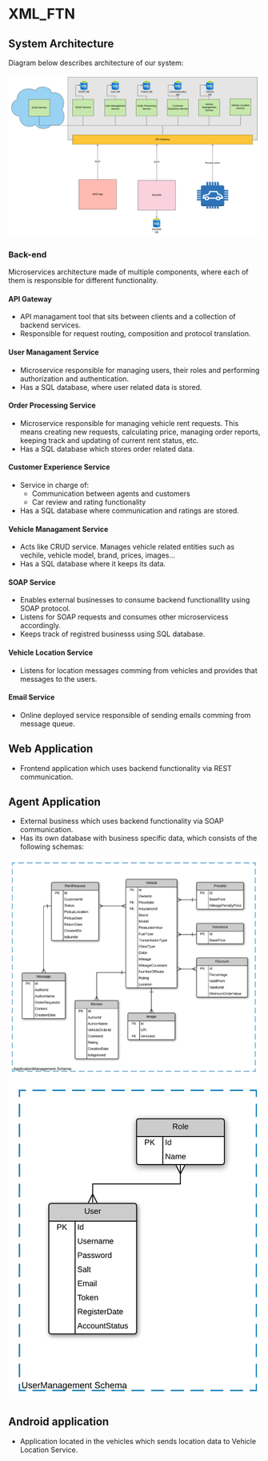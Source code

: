 # XML_FTN

## System Architecture

Diagram below describes architecture of our system:

![](documentation/SysArch.png)

### Back-end
Microservices architecture made of multiple components, where each of them is responsible for different functionality.

#### API Gateway
- API managament tool that sits between clients and a collection of backend services.
- Responsible for request routing, composition and protocol translation.

#### User Managament Service
- Microservice responsible for managing users, their roles and performing authorization and authentication.
- Has a SQL database, where user related data is stored.

#### Order Processing Service
- Microservice responsible for managing vehicle rent requests. This means creating new requests, calculating price, managing order reports, keeping track and updating of current rent status, etc.
- Has a SQL database which stores order related data.

#### Customer Experience Service
- Service in charge of:
  - Communication between agents and customers
  - Car review and rating functionality
- Has a SQL database where communication and ratings are stored.

#### Vehicle Managament Service
- Acts like CRUD service. Manages vehicle related entities such as vechile, vehicle model, brand, prices, images...
- Has a SQL database where it keeps its data.

#### SOAP Service
- Enables external businesses to consume backend functionallity using SOAP protocol.
- Listens for SOAP requests and consumes other microservicess accordingly.
- Keeps track of registred businesss using SQL database.

#### Vehicle Location Service
- Listens for location messages comming from vehicles and provides that messages to the users.

#### Email Service
- Online deployed service responsible of sending emails comming from message queue.

## Web Application
- Frontend application which uses backend functionality via REST communication.

## Agent Application
- External business which uses backend functionality via SOAP communication.
- Has its own database with business specific data, which consists of the following schemas:

![](documentation/ApplicationManagementDb.png)
![](documentation/UserManagementDb.png)

## Android application
- Application located in the vehicles which sends location data to Vehicle Location Service.
